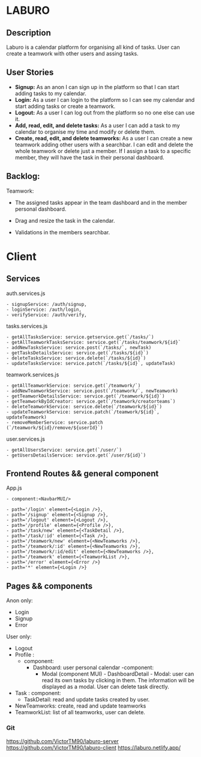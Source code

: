 # LABURO

## Description

Laburo is a calendar platform for organising all kind of tasks. User can create a teamwork with other users and assing tasks.

## User Stories

- **Signup:** As an anon I can sign up in the platform so that I can start adding tasks to my calendar.
- **Login:** As a user I can login to the platform so I can see my calendar and start adding tasks or create a teamwork.
- **Logout:** As a user I can log out from the platform so no one else can use it.
- **Add, read, edit, and delete tasks:** As a user I can add a task to my calendar to organise my time and modify or delete them.
- **Create, read, edit, and delete teamworks:** As a user I can create a new teamwork adding other users with a searchbar. I can edit and delete the whole teamwork or delete just a member. If I assign a task to a specific member, they will have the task in their personal dashboard.

## Backlog:

Teamwork:

- The assigned tasks appear in the team dashboard and in the member personal dashboard.

- Drag and resize the task in the calendar.

- Validations in the members searchbar.

# Client

## Services

auth.services.js

```
- signupService: /auth/signup,
- loginService: /auth/login,
- verifyService: /auth/verify,

```

tasks.services.js

```
- getAllTasksService: service.getservice.get(`/tasks/`)
- getAllTeamworkTasksService: service.get(`/tasks/teamwork/${id}`
- addNewTasksService: service.post(`/tasks/`, newTask)
- getTasksDetailsService: service.get(`/tasks/${id}`)
- deleteTasksService: service.delete(`/tasks/${id}`)
- updateTasksService: service.patch(`/tasks/${id}`, updateTask)
```

teamwork.services.js

```
- getAllTeamworkService: service.get(`/teamwork/`)
- addNewTeamworkService: service.post(`/teamwork/`, newTeamwork)
- getTeamworkDetailsService: service.get(`/teamwork/${id}`)
- getTeamworkByIdCreator: service.get(`/teamwork/creatorteams`)
- deleteTeamworkService: service.delete(`/teamwork/${id}`)
- updateTeamworkService: service.patch(`/teamwork/${id}`, updateTeamwork)
- removeMemberService: service.patch (`/teamwork/${id}/remove/${userId}`)
```

user.services.js

```
- getAllUsersService: service.get(`/user/`)
- getUsersDetailsService: service.get(`/user/${id}`)
```

## Frontend Routes && general component

App.js

```
- component:<NavbarMUI/>
```

```
- path='/login' element={<Login />},
- path='/signup' element={<Signup />},
- path='/logout' element={<Logout />},
- path='/profile' element={<Profile />},
- path='/task/new' element={<TaskDetail />},
- path='/task/:id' element={<Task />},
- path='/teamwork/new' element={<NewTeamworks />},
- path='/teamwork/:id' element={<NewTeamworks />},
- path='/teamwork/:id/edit' element={<NewTeamworks />},
- path='/teamwork' element={<TeamworkList />},
- path='/error' element={<Error />}
- path='*' element={<Login />}
```

## Pages && components

Anon only:

- Login
- Signup 
- Error 

User only:

- Logout 
- Profile  : 
    - component: 
        - Dashboard: user personal calendar
            -component: 
            - Modal (component MUI) - DashboardDetail - Modal: user can read its own tasks by clicking in them. The information will be displayed as a modal. User can delete task directly.
- Task :
    component:
    -  TaskDetail: read and update tasks created by user.
- NewTeamworks: create, read and update teamworks
- TeamworkList: list of all teamworks,  user can delete.

### Git

https://github.com/VictorTM90/laburo-server
https://github.com/VictorTM90/laburo-client
https://laburo.netlify.app/